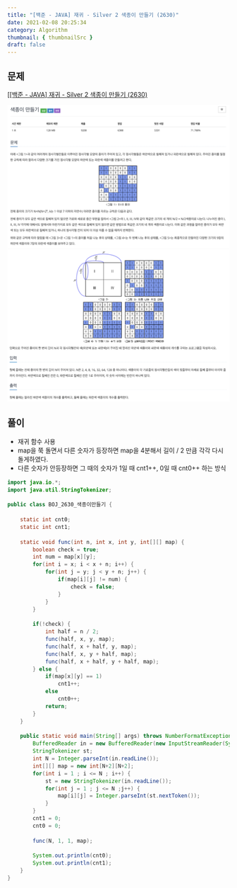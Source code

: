 ```yaml
---
title: "[백준 - JAVA] 재귀 - Silver 2 색종이 만들기 (2630)"
date: 2021-02-08 20:25:34
category: Algorithm
thumbnail: { thumbnailSrc }
draft: false
---
```

  
## 문제
[[[백준 - JAVA] 재귀 - Silver 2 색종이 만들기 (2630)](https://www.acmicpc.net/problem/2630)

![](./images/make_paper1.png)
![](./images/make_paper2.png)

## 풀이
- 재귀 함수 사용 
- map을 쭉 돌면서 다른 숫자가 등장하면 map을 4분해서 길이 / 2 만큼 각각 다시 돌게하였다. 
- 다른 숫자가 안등장하면 그 때의 숫자가 1일 때 cnt1++, 0일 때 cnt0++ 하는 방식 

```java
import java.io.*;
import java.util.StringTokenizer;

public class BOJ_2630_색종이만들기 {

	static int cnt0;
	static int cnt1;

	static void func(int n, int x, int y, int[][] map) {
		boolean check = true;
		int num = map[x][y];
		for(int i = x; i < x + n; i++) {
			for(int j = y; j < y + n; j++) {
				if(map[i][j] != num) {
					check = false;
				}
			}
		}
		
		if(!check) {
			int half = n / 2;
			func(half, x, y, map);
			func(half, x + half, y, map);
			func(half, x, y + half, map);
			func(half, x + half, y + half, map);
		} else {
			if(map[x][y] == 1)
				cnt1++;
			else
				cnt0++;
			return;
		}
	}
	
	public static void main(String[] args) throws NumberFormatException, IOException {
		BufferedReader in = new BufferedReader(new InputStreamReader(System.in));
		StringTokenizer st;
		int N = Integer.parseInt(in.readLine());
		int[][] map = new int[N+2][N+2];
		for(int i = 1 ; i <= N ; i++) {
			st = new StringTokenizer(in.readLine());
			for(int j = 1 ; j <= N ;j++) {
				map[i][j] = Integer.parseInt(st.nextToken());
			}
		}
		cnt1 = 0;
		cnt0 = 0;
		
		func(N, 1, 1, map);
		
		System.out.println(cnt0);
		System.out.println(cnt1);
	}
}


```
